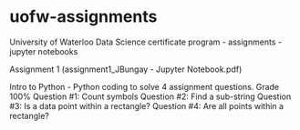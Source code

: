 # uofw-assignments
University of Waterloo Data Science certificate program - assignments - jupyter notebooks

Assignment 1 (assignment1_JBungay - Jupyter Notebook.pdf)

Intro to Python - Python coding to solve 4 assignment questions.  Grade 100%
Question #1: Count symbols
Question #2: Find a sub-string
Question #3: Is a data point within a rectangle?
Question #4: Are all points within a rectangle?

